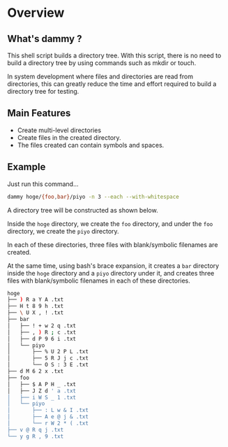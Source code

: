 # Overview

## What's dammy ?
This shell script builds a directory tree. With this script, there is no need to build a directory tree by using commands such as mkdir or touch.

In system development where files and directories are read from directories, this can greatly reduce the time and effort required to build a directory tree for testing.

## Main Features
- Create multi-level directories
- Create files in the created directory.
- The files created can contain symbols and spaces.

## Example
Just run this command...

```bash
dammy hoge/{foo,bar}/piyo -n 3 --each --with-whitespace
```

A directory tree will be constructed as shown below.

Inside the ``hoge`` directory, we create the ``foo`` directory, and under the ``foo`` directory, we create the ``piyo`` directory.

In each of these directories, three files with blank/symbolic filenames are created.

At the same time, using bash's brace expansion, it creates a ``bar`` directory inside the ``hoge`` directory and a ``piyo`` directory under it, and creates three files with blank/symbolic filenames in each of these directories.

```bash
hoge
├── ) R a Y A .txt
├── H t 8 9 h .txt
├── \ U X , ! .txt
├── bar
│   ├── ! + w 2 q .txt
│   ├── , ) R ; c .txt
│   ├── d P 9 6 i .txt
│   └── piyo
│       ├── % U 2 P L .txt
│       ├── 5 R J j c .txt
│       └── O S : 3 E .txt
├── d M 6 2 x .txt
├── foo
│   ├── $ A P H _ .txt
│   ├── J Z d ' a .txt
│   ├── i W S _ 1 .txt
│   └── piyo
│       ├── : L w & I .txt
│       ├── A e @ j & .txt
│       └── r W 2 * ( .txt
├── v @ R q j .txt
└── y g R , 9 .txt
```
